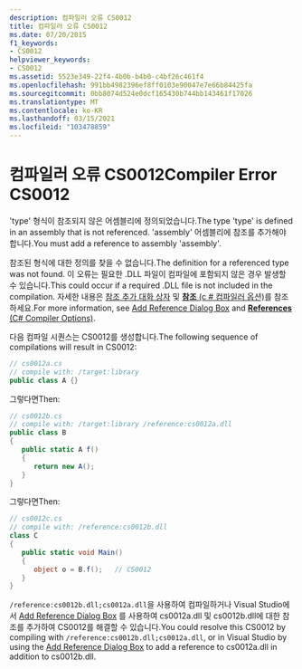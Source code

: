 ```yaml
---
description: 컴파일러 오류 CS0012
title: 컴파일러 오류 CS0012
ms.date: 07/20/2015
f1_keywords:
- CS0012
helpviewer_keywords:
- CS0012
ms.assetid: 5523e349-22f4-4b0b-b4b0-c4bf26c461f4
ms.openlocfilehash: 991bb4982396ef8ff0103e90047e7e66b84425fa
ms.sourcegitcommit: 0bb8074d524e0dcf165430b744bb143461f17026
ms.translationtype: MT
ms.contentlocale: ko-KR
ms.lasthandoff: 03/15/2021
ms.locfileid: "103478859"
---
```

# <a name="compiler-error-cs0012"></a><span data-ttu-id="95064-103">컴파일러 오류 CS0012</span><span class="sxs-lookup"><span data-stu-id="95064-103">Compiler Error CS0012</span></span>

<span data-ttu-id="95064-104">'type' 형식이 참조되지 않은 어셈블리에 정의되었습니다.</span><span class="sxs-lookup"><span data-stu-id="95064-104">The type 'type' is defined in an assembly that is not referenced.</span></span> <span data-ttu-id="95064-105">'assembly' 어셈블리에 참조를 추가해야 합니다.</span><span class="sxs-lookup"><span data-stu-id="95064-105">You must add a reference to assembly 'assembly'.</span></span>  
  
 <span data-ttu-id="95064-106">참조된 형식에 대한 정의를 찾을 수 없습니다.</span><span class="sxs-lookup"><span data-stu-id="95064-106">The definition for a referenced type was not found.</span></span> <span data-ttu-id="95064-107">이 오류는 필요한 .DLL 파일이 컴파일에 포함되지 않은 경우 발생할 수 있습니다.</span><span class="sxs-lookup"><span data-stu-id="95064-107">This could occur if a required .DLL file is not included in the compilation.</span></span> <span data-ttu-id="95064-108">자세한 내용은 [참조 추가 대화 상자](/visualstudio/ide/how-to-add-or-remove-references-by-using-the-reference-manager) 및 [ **참조** (c # 컴파일러 옵션)](../language-reference/compiler-options/inputs.md#references)를 참조 하세요.</span><span class="sxs-lookup"><span data-stu-id="95064-108">For more information, see [Add Reference Dialog Box](/visualstudio/ide/how-to-add-or-remove-references-by-using-the-reference-manager) and [**References** (C# Compiler Options)](../language-reference/compiler-options/inputs.md#references).</span></span>  
  
 <span data-ttu-id="95064-109">다음 컴파일 시퀀스는 CS0012를 생성합니다.</span><span class="sxs-lookup"><span data-stu-id="95064-109">The following sequence of compilations will result in CS0012:</span></span>  
  
```csharp  
// cs0012a.cs  
// compile with: /target:library  
public class A {}  
```  
  
 <span data-ttu-id="95064-110">그렇다면</span><span class="sxs-lookup"><span data-stu-id="95064-110">Then:</span></span>  
  
```csharp  
// cs0012b.cs  
// compile with: /target:library /reference:cs0012a.dll  
public class B  
{  
   public static A f()  
   {  
      return new A();  
   }  
}  
```  
  
 <span data-ttu-id="95064-111">그렇다면</span><span class="sxs-lookup"><span data-stu-id="95064-111">Then:</span></span>  
  
```csharp  
// cs0012c.cs  
// compile with: /reference:cs0012b.dll  
class C  
{  
   public static void Main()  
   {  
      object o = B.f();   // CS0012  
   }  
}  
```  
  
 <span data-ttu-id="95064-112">`/reference:cs0012b.dll;cs0012a.dll`을 사용하여 컴파일하거나 Visual Studio에서 [Add Reference Dialog Box](/visualstudio/ide/how-to-add-or-remove-references-by-using-the-reference-manager) 를 사용하여 cs0012a.dll 및 cs0012b.dll에 대한 참조를 추가하여 CS0012를 해결할 수 있습니다.</span><span class="sxs-lookup"><span data-stu-id="95064-112">You could resolve this CS0012 by compiling with `/reference:cs0012b.dll;cs0012a.dll`, or in Visual Studio by using the [Add Reference Dialog Box](/visualstudio/ide/how-to-add-or-remove-references-by-using-the-reference-manager) to add a reference to cs0012a.dll in addition to cs0012b.dll.</span></span>
